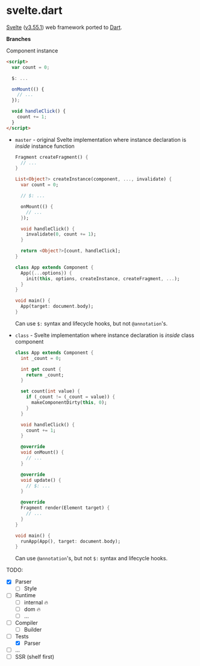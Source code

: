 svelte.dart
===========

[Svelte](https://svelte.dev/) ([v3.55.1](https://github.com/sveltejs/svelte/tree/v3.55.1))
web framework ported to [Dart](https://dart.dev).

**Branches**

Component instance

```html
<script>
  var count = 0;

  $: ...

  onMount(() {
    // ...
  });

  void handleClick() {
    count += 1;
  }
</script>
```

- `master` - original Svelte implementation where instance declaration is *inside* instance function

  ```dart
  Fragment createFragment() {
    // ...
  }

  List<Object?> createInstance(component, ..., invalidate) {
    var count = 0;

    // $: ...

    onMount(() {
      // ...
    });

    void handleClick() {
      invalidate(0, count += 1);
    }

    return <Object?>[count, handleClick];
  }

  class App extends Component {
    App({...options}) {
      init(this, options, createInstance, createFragment, ...);
    }
  }

  void main() {
    App(target: document.body);
  }
  ```

  Can use `$:` syntax and lifecycle hooks, but not `@annotation`'s.

- `class` - Svelte implementation where instance declaration is *inside* class component

  ```dart
  class App extends Component {
    int _count = 0;

    int get count {
      return _count;
    }

    set count(int value) {
      if (_count != (_count = value)) {
        makeComponentDirty(this, 0);
      }
    }

    void handleClick() {
      count += 1;
    }

    @override
    void onMount() {
      // ...
    }

    @override
    void update() {
      // $: ...
    }

    @override
    Fragment render(Element target) {
      // ...
    }
  }

  void main() {
    runApp(App(), target: document.body);
  }
  ```

  Can use `@annotation`'s, but not `$:` syntax and lifecycle hooks.

TODO:
- [x] Parser
  - [ ] Style
- [ ] Runtime
  - [ ] internal 🔥
  - [ ] dom 🔥
  - [ ] ...
- [ ] Compiler
  - [ ] Builder
- [ ] Tests
  - [x] Parser
- [ ] ...
- [ ] SSR (shelf first)
